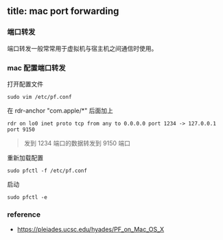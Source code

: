 title: mac port forwarding
---


### 端口转发

端口转发一般常常用于虚拟机与宿主机之间通信时使用。



### mac 配置端口转发

打开配置文件

```
sudo vim /etc/pf.conf

```

在 rdr-anchor "com.apple/*" 后面加上

```
rdr on lo0 inet proto tcp from any to 0.0.0.0 port 1234 -> 127.0.0.1 port 9150

```

> 发到 1234 端口的数据转发到 9150 端口


重新加载配置

```
sudo pfctl -f /etc/pf.conf

```

启动

```
sudo pfctl -e

```


### reference

- https://pleiades.ucsc.edu/hyades/PF_on_Mac_OS_X

